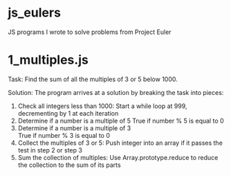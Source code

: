 # js_eulers
JS programs I wrote to solve problems from Project Euler

# 1_multiples.js

Task: 
Find the sum of all the multiples of 3 or 5 below 1000.

Solution: 
The program arrives at a solution by breaking the task into pieces:

1. Check all integers less than 1000:
Start a while loop at 999, decrementing by 1 at each iteration
2. Determine if a number is a multiple of 5
True if number % 5 is equal to 0
3. Determine if a number is a multiple of 3  
True if number % 3 is equal to 0
4. Collect the multiples of 3 or 5: 
Push integer into an array if it passes the test in step 2 or step 3
5. Sum the collection of multiples: 
Use Array.prototype.reduce to reduce the collection to the sum of its parts
